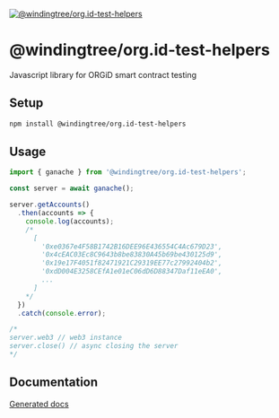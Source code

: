 [![@windingtree/org.id-test-helpers](https://img.shields.io/npm/v/@windingtree/org.id-test-helpers.svg)](https://www.npmjs.com/package/@windingtree/org.id-test-helpers)
# @windingtree/org.id-test-helpers
Javascript library for ORGiD smart contract testing

## Setup

```bash
npm install @windingtree/org.id-test-helpers
```

## Usage

```javascript
import { ganache } from '@windingtree/org.id-test-helpers';

const server = await ganache();

server.getAccounts()
  .then(accounts => {
    console.log(accounts);
    /*
      [
        '0xe0367e4F58B1742B16DEE96E436554C4Ac679D23',
        '0x4cEAC03Ec8C9643b8be83830A45b69be430125d9',
        '0x19e17F4051f82471921C29319EE77c27992404b2',
        '0xdD004E3258CEfA1e01eC06dD6D88347Daf11eEA0',
        ...
      ]
    */
  })
  .catch(console.error);

/*
server.web3 // web3 instance
server.close() // async closing the server
*/
```

## Documentation

[Generated docs](docs#readme)

